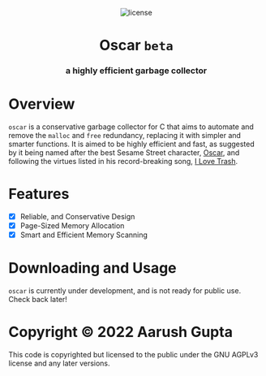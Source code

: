 <p align = "center">
    <img alt = "license" src = "https://img.shields.io/badge/License-AGPLv3-green.svg">
</p>

<h1 align = "center">Oscar <code>beta</code></h1>
<h3 align = "center">a highly efficient garbage collector</h3>

# Overview

`oscar` is a conservative garbage collector for C that aims to automate and remove the `malloc` and `free` redundancy, replacing it with simpler and smarter functions. It is aimed to be highly efficient and fast, as suggested by it being named after the best Sesame Street character, [Oscar](https://muppet.fandom.com/wiki/Oscar_the_Grouch), and following the virtues listed in his record-breaking song, [I Love Trash](https://www.youtube.com/watch?v=rxgWHzMvXOY).

# Features
- [x] Reliable, and Conservative Design
- [x] Page-Sized Memory Allocation
- [x] Smart and Efficient Memory Scanning

# Downloading and Usage
`oscar` is currently under development, and is not ready for public use. Check back later!

# Copyright &copy; 2022 Aarush Gupta
This code is copyrighted but licensed to the public under the GNU AGPLv3 license and any later versions.
